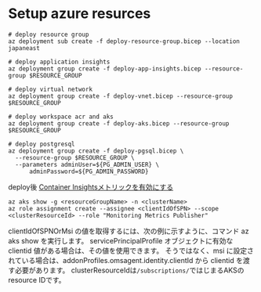 # Setup azure resurces

```
# deploy resource group
az deployment sub create -f deploy-resource-group.bicep --location japaneast

# deploy application insights
az deployment group create -f deploy-app-insights.bicep --resource-group $RESOURCE_GROUP

# deploy virtual network
az deployment group create -f deploy-vnet.bicep --resource-group $RESOURCE_GROUP

# deploy workspace acr and aks
az deployment group create -f deploy-aks.bicep --resource-group $RESOURCE_GROUP

# deploy postgresql
az deployment group create -f deploy-pgsql.bicep \
  --resource-group $RESOURCE_GROUP \
  --parameters adminUser=${PG_ADMIN_USER} \
      adminPassword=${PG_ADMIN_PASSWORD}

```

deploy後 [Container Insightsメトリックを有効にする](https://docs.microsoft.com/ja-jp/azure/azure-monitor/containers/container-insights-update-metrics)

```
az aks show -g <resourceGroupName> -n <clusterName> 
az role assignment create --assignee <clientIdOfSPN> --scope <clusterResourceId> --role "Monitoring Metrics Publisher" 
```

clientIdOfSPNOrMsi の値を取得するには、次の例に示すように、コマンド az aks show を実行します。 servicePrincipalProfile オブジェクトに有効な clientid 値がある場合は、その値を使用できます。 そうではなく、msi に設定されている場合は、addonProfiles.omsagent.identity.clientId から clientid を渡す必要があります。
clusterResourceIdは`/subscriptions/`ではじまるAKSのresource IDです。